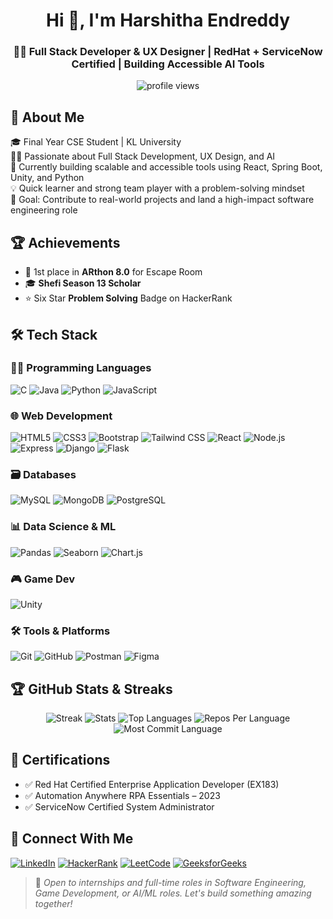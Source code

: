 
<h1 align="center">Hi 👋, I'm Harshitha Endreddy</h1>
<h3 align="center">👩‍💻 Full Stack Developer & UX Designer | RedHat + ServiceNow Certified | Building Accessible AI Tools</h3>

<p align="center">
  <img src="https://komarev.com/ghpvc/?username=harshithaendreddy&label=Profile%20views&color=0e75b6&style=flat" alt="profile views" />
</p>


## 🚀 About Me

🎓 Final Year CSE Student | KL University  
👩‍💻 Passionate about Full Stack Development, UX Design, and AI  
🧠 Currently building scalable and accessible tools using React, Spring Boot, Unity, and Python  
💡 Quick learner and strong team player with a problem-solving mindset  
🎯 Goal: Contribute to real-world projects and land a high-impact software engineering role


## 🏆 Achievements
- 🥇 1st place in **ARthon 8.0** for Escape Room
- 🎓 **Shefi Season 13 Scholar**
- ⭐ Six Star **Problem Solving** Badge on HackerRank


## 🛠️ Tech Stack

### 👨‍💻 Programming Languages
![C](https://img.shields.io/badge/-C-00599C?logo=c&logoColor=white)
![Java](https://img.shields.io/badge/-Java-007396?logo=java&logoColor=white)
![Python](https://img.shields.io/badge/-Python-3776AB?logo=python&logoColor=white)
![JavaScript](https://img.shields.io/badge/-JavaScript-F7DF1E?logo=javascript&logoColor=black)


### 🌐 Web Development
![HTML5](https://img.shields.io/badge/-HTML5-E34F26?logo=html5&logoColor=white)
![CSS3](https://img.shields.io/badge/-CSS3-1572B6?logo=css3&logoColor=white)
![Bootstrap](https://img.shields.io/badge/-Bootstrap-563D7C?logo=bootstrap&logoColor=white)
![Tailwind CSS](https://img.shields.io/badge/-TailwindCSS-38B2AC?logo=tailwind-css&logoColor=white)
![React](https://img.shields.io/badge/-React-61DAFB?logo=react&logoColor=black)
![Node.js](https://img.shields.io/badge/-Node.js-339933?logo=node.js&logoColor=white)
![Express](https://img.shields.io/badge/-Express.js-000000?logo=express&logoColor=white)
![Django](https://img.shields.io/badge/-Django-092E20?logo=django&logoColor=white)
![Flask](https://img.shields.io/badge/-Flask-000000?logo=flask&logoColor=white)

### 🗃️ Databases
![MySQL](https://img.shields.io/badge/-MySQL-4479A1?logo=mysql&logoColor=white&style=flat)
![MongoDB](https://img.shields.io/badge/-MongoDB-4EA94B?logo=mongodb&logoColor=white&style=flat)
![PostgreSQL](https://img.shields.io/badge/-PostgreSQL-4169E1?logo=postgresql&logoColor=white&style=flat)

### 📊 Data Science & ML
![Pandas](https://img.shields.io/badge/-Pandas-150458?logo=pandas&logoColor=white&style=flat)
![Seaborn](https://img.shields.io/badge/-Seaborn-3776AB?style=flat)
![Chart.js](https://img.shields.io/badge/-Chart.js-FF6384?logo=chartdotjs&logoColor=white&style=flat)

### 🎮 Game Dev
![Unity](https://img.shields.io/badge/-Unity-000000?logo=unity&logoColor=white)

### 🛠️ Tools & Platforms
![Git](https://img.shields.io/badge/-Git-F05032?logo=git&logoColor=white&style=flat)
![GitHub](https://img.shields.io/badge/-GitHub-181717?logo=github&logoColor=white&style=flat)
![Postman](https://img.shields.io/badge/-Postman-FF6C37?logo=postman&logoColor=white&style=flat)
![Figma](https://img.shields.io/badge/-Figma-F24E1E?logo=figma&logoColor=white&style=flat)


## 🏆 GitHub Stats & Streaks

<p align="center">
  <img src="https://github-readme-streak-stats.herokuapp.com/?user=harshithaendreddy&theme=highcontrast&hide_border=true" alt="Streak" />
  <img src="https://github-readme-stats.vercel.app/api?username=harshithaendreddy&show_icons=true&theme=highcontrast&hide_border=true" alt="Stats" />
  <img src="https://github-readme-stats.vercel.app/api/top-langs/?username=harshithaendreddy&hide=html&layout=compact&langs_count=8&theme=highcontrast&hide_border=true" alt="Top Languages" />
  <img src="https://github-profile-summary-cards.vercel.app/api/cards/repos-per-language?username=harshithaendreddy&theme=highcontrast&hide_border=true" alt="Repos Per Language" />
  <img src="https://github-profile-summary-cards.vercel.app/api/cards/most-commit-language?username=harshithaendreddy&theme=highcontrast&hide_border=true" alt="Most Commit Language" />
</p>

## 🏅 Certifications

- ✅ Red Hat Certified Enterprise Application Developer (EX183)
- ✅ Automation Anywhere RPA Essentials – 2023
- ✅ ServiceNow Certified System Administrator


## 💬 Connect With Me

[![LinkedIn](https://img.shields.io/badge/-LinkedIn-blue?logo=linkedin&logoColor=white)](https://www.linkedin.com/in/harshitha-endreddy/)
[![HackerRank](https://img.shields.io/badge/-HackerRank-2EC866?logo=hackerrank&logoColor=white)](https://www.hackerrank.com/klu_2200032479)
[![LeetCode](https://img.shields.io/badge/-LeetCode-FFA116?logo=leetcode&logoColor=white)](https://leetcode.com/klu_2200032479)
[![GeeksforGeeks](https://img.shields.io/badge/-GeeksforGeeks-0F9D58?logo=geeksforgeeks&logoColor=white)](https://auth.geeksforgeeks.org/user/harshithared7jp3/)


> 📌 *Open to internships and full-time roles in Software Engineering, Game Development, or AI/ML roles. Let's build something amazing together!*
